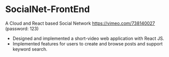 # SocialNet-FrontEnd
A Cloud and React based Social Network https://vimeo.com/738140027 (password: 123)
- Designed and implemented a short-video web application with React JS.
- Implemented features for users to create and browse posts and support keyword search.
